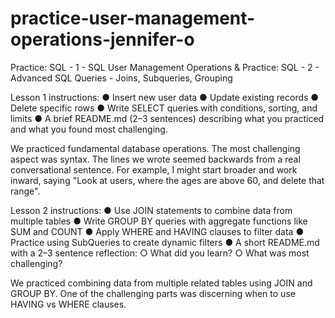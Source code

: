 # practice-user-management-operations-jennifer-o
Practice: SQL - 1 - SQL User Management Operations
&
Practice: SQL - 2 - Advanced SQL Queries - Joins, Subqueries, Grouping

Lesson 1 instructions:
● Insert new user data
● Update existing records
● Delete specific rows
● Write SELECT queries with conditions, sorting, and limits
● A brief README.md (2–3 sentences) describing what you practiced and what you found most challenging.

We practiced fundamental database operations. 
The most challenging aspect was syntax. The lines we wrote seemed backwards from a real conversational sentence.
For example, I might start broader and work inward, saying "Look at users, where the ages are above 60, and delete that range". 

Lesson 2 instructions:
● Use JOIN statements to combine data from multiple tables
● Write GROUP BY queries with aggregate functions like SUM and COUNT
● Apply WHERE and HAVING clauses to filter data
● Practice using SubQueries to create dynamic filters
● A short README.md with a 2–3 sentence reflection:
  ○ What did you learn?
  ○ What was most challenging?

We practiced combining data from multiple related tables using JOIN and GROUP BY.
One of the challenging parts was discerning when to use HAVING vs WHERE clauses.
